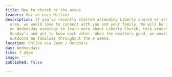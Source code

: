 ```yaml
---
title: New to church or the areas
leaders: Gaz an Lois Hillier
description: If you’ve recently started attending Liberty Church or are new to the
  area, we would love to connect with you and your family. We will be gathering online
  on Wednesday evenings to learn more about Liberty Church, talk around the Word on
  Sunday’s and get to know each other. When the weathers good, we would love to gather
  outdoors as families throughout the 8 weeks.
location: Online via Zoom / Outdoors
day: Wednesdays
time: 7.45pm
image: ''
published: false

---
```

